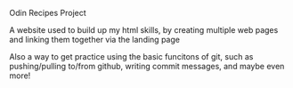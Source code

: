 Odin Recipes Project

A website used to build up my html skills, by creating multiple web pages and linking them together via the landing page

Also a way to get practice using the basic funcitons of git, such as pushing/pulling to/from github, writing commit messages, and maybe even more!
